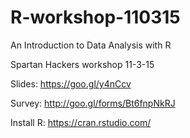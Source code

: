 # R-workshop-110315
An Introduction to Data Analysis with R

Spartan Hackers workshop 11-3-15

Slides: https://goo.gl/y4nCcv

Survey: http://goo.gl/forms/Bt6fnpNkRJ

Install R: https://cran.rstudio.com/
